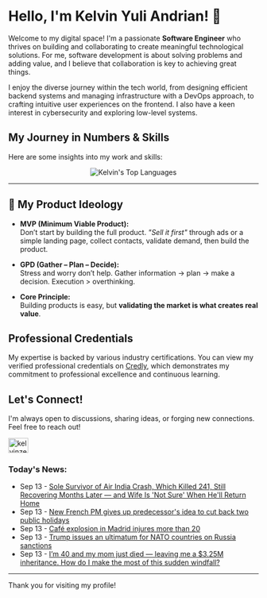 # Hello, I'm Kelvin Yuli Andrian! 👋

Welcome to my digital space! I'm a passionate **Software Engineer** who thrives on building and collaborating to create meaningful technological solutions. For me, software development is about solving problems and adding value, and I believe that collaboration is key to achieving great things.

I enjoy the diverse journey within the tech world, from designing efficient backend systems and managing infrastructure with a DevOps approach, to crafting intuitive user experiences on the frontend. I also have a keen interest in cybersecurity and exploring low-level systems.

## My Journey in Numbers & Skills

Here are some insights into my work and skills:

<p align="center">
  <img src="https://github-readme-stats.vercel.app/api/top-langs/?username=kelvinzer0&layout=compact&theme=radical" alt="Kelvin's Top Languages" />
</p>

---

## 🚀 My Product Ideology

- **MVP (Minimum Viable Product):**  
  Don’t start by building the full product. *"Sell it first"* through ads or a simple landing page, collect contacts, validate demand, then build the product.

- **GPD (Gather – Plan – Decide):**  
  Stress and worry don’t help. Gather information → plan → make a decision. Execution > overthinking.

- **Core Principle:**  
  Building products is easy, but **validating the market is what creates real value**.

## Professional Credentials

My expertise is backed by various industry certifications. You can view my verified professional credentials on [Credly](https://www.credly.com/users/kelvin-yuli-andrian/badges), which demonstrates my commitment to professional excellence and continuous learning.

## Let's Connect!

I'm always open to discussions, sharing ideas, or forging new connections. Feel free to reach out!

<p align="left">
    <a href="https://linkedin.com/in/kelvinzero" target="blank"><img align="center" src="https://cdn.jsdelivr.net/npm/simple-icons@3.0.1/icons/linkedin.svg" alt="kelvinzero" height="30" width="40" /></a>
</p>

### Today's News:

<!-- feed start -->
- Sep 13 - [Sole Survivor of Air India Crash, Which Killed 241, Still Recovering Months Later — and Wife Is 'Not Sure' When He'll Return Home](https://www.yahoo.com/news/articles/sole-survivor-air-india-crash-170426178.html)
- Sep 13 - [New French PM gives up predecessor's idea to cut back two public holidays](https://www.yahoo.com/news/articles/french-pm-gives-predecessors-idea-164605845.html)
- Sep 13 - [Café explosion in Madrid injures more than 20](https://www.yahoo.com/news/videos/caf-explosion-madrid-injures-more-164507965.html)
- Sep 13 - [Trump issues an ultimatum for NATO countries on Russia sanctions](https://www.yahoo.com/news/articles/trump-issues-ultimatum-nato-countries-143247386.html)
- Sep 13 - [I’m 40 and my mom just died — leaving me a $3.25M inheritance. How do I make the most of this sudden windfall?](https://finance.yahoo.com/news/m-40-mom-just-died-103000408.html)
<!-- feed end -->

---

Thank you for visiting my profile!
